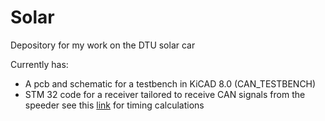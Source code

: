 # Solar
Depository for my work on the DTU solar car

Currently has:
- A pcb and schematic for a testbench in KiCAD 8.0 (CAN_TESTBENCH)
- STM 32 code for a receiver tailored to receive CAN signals from the speeder see this [link](https://kvaser.com/support/calculators/can-fd-bit-timing-calculator/?v=0.12&nbr=500000&dbr=1000000&nsjw=4&dtps1=5&dtps2=2&f=48000&t=50&d=200&np=1&dp=4&f=200000&t=50&d=200&np=1&dp=5) for timing calculations 
